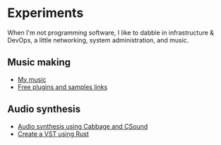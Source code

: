 # Experiments

When I'm not programming software, I like to dabble in infrastructure & DevOps, a little networking, system administration, and music.

## Music making

- [My music](./audio/my-music.html)
- [Free plugins and samples links](./audio/free-plugins.html)

## Audio synthesis

- [Audio synthesis using Cabbage and CSound](./audio/csound.html)
- [Create a VST using Rust](./audio/vst-rust.html)
